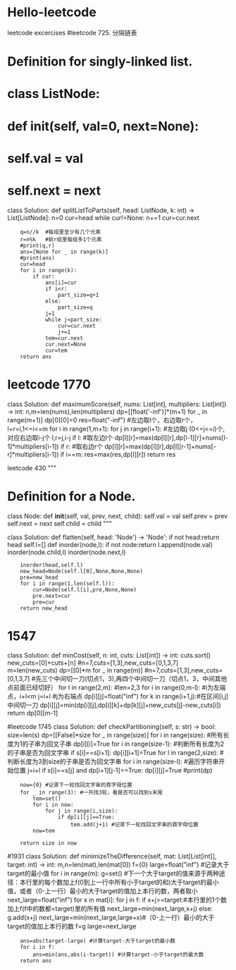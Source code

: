# Hello-leetcode
leetcode excercises
#leetcode 725. 分隔链表
# Definition for singly-linked list.
# class ListNode:
#     def __init__(self, val=0, next=None):
#         self.val = val
#         self.next = next
class Solution:
    def splitListToParts(self, head: ListNode, k: int) -> List[ListNode]:
        n=0
        cur=head
        while cur!=None:
            n+=1
            cur=cur.next
        
        q=n//k  #每组里至少有几个元素
        r=n%k   #前r组里每组多1个元素
        #print(q,r)
        ans=[None for _ in range(k)]
        #print(ans)
        cur=head
        for i in range(k):
            if cur:
                ans[i]=cur
                if i<r:
                    part_size=q+1
                else:
                    part_size=q
                j=1
                while j<part_size:
                    cur=cur.next
                    j+=1
                tem=cur.next
                cur.next=None
                cur=tem
        return ans
        
 # leetcode 1770     
class Solution:
    def maximumScore(self, nums: List[int], multipliers: List[int]) -> int:
        n,m=len(nums),len(multipliers)
        dp=[[float('-inf')]*(m+1) for _ in range(m+1)]
        dp[0][0]=0
        res=float("-inf")
        #左边取l个，右边取r个，l+r=i,1<=i<=m
        for i in range(1,m+1):
            for j in range(i+1):  #左边取j (0<=j<=i)个,对应右边取i-j个
                l,r=j,i-j
                if l: #取左边l个
                    dp[l][r]=max(dp[l][r],dp[l-1][r]+nums[l-1]*multipliers[i-1])
                if r: #取右边r个
                    dp[l][r]=max(dp[l][r],dp[l][r-1]+nums[-r]*multipliers[i-1])
                if i==m:
                    res=max(res,dp[l][r])
        return res

leetcode 430
"""
# Definition for a Node.
class Node:
    def __init__(self, val, prev, next, child):
        self.val = val
        self.prev = prev
        self.next = next
        self.child = child
"""

class Solution:
    def flatten(self, head: 'Node') -> 'Node':
        if not head:return head
        self.l=[]
        def inorder(node,l):
            if not node:return
            l.append(node.val)
            inorder(node.child,l)
            inorder(node.next,l)
        
        inorder(head,self.l)
        new_head=Node(self.l[0],None,None,None)
        pre=new_head
        for i in range(1,len(self.l)):
            cur=Node(self.l[i],pre,None,None)
            pre.next=cur
            pre=cur
        return new_head
  # 1547
  class Solution:
    def minCost(self, n: int, cuts: List[int]) -> int:
        cuts.sort()
        new_cuts=[0]+cuts+[n]
        #n=7,cuts=[1,3],new_cuts=[0,1,3,7]
        m=len(new_cuts)
        dp=[[0]*m for _ in range(m)] 
        #n=7,cuts=[1,3],new_cuts=[0,1,3,7]
        #先三个中间切一刀(切点1，3),再四个中间切一刀（切点1，3，中间其他点前面已经切好）
        for l in range(2,m): #len=2,3
            for i in range(0,m-l): #i为左端点，i+l<m 
                j=i+l  #j为右端点
                dp[i][j]=float("inf")
                for k in range(i+1,j):#在区间[i,j]中间切一刀
                    dp[i][j]=min(dp[i][j],dp[i][k]+dp[k][j]+new_cuts[j]-new_cuts[i])
        return dp[0][m-1]


#leetcode 1745
                                                class Solution:
    def checkPartitioning(self, s: str) -> bool:
        size=len(s)
        dp=[[False]*size for _ in range(size)]
        for i in range(size): #所有长度为1的子串为回文子串
            dp[i][i]=True
        for i in range(size-1): #判断所有长度为2的子串是否为回文字串
            if s[i]==s[i+1]:
                dp[i][i+1]=True
        for l in range(2,size): #判断长度为3到size的子串是否为回文字串
            for i in range(size-l): #遍历字符串开始位置
                j=i+l
                if s[i]==s[j] and dp[i+1][j-1]==True:
                    dp[i][j]=True
        #print(dp)
        
        now={0} #记录下一轮找回文字串的首字母位置
        for _ in range(3): #一共找3轮，看是否可以找到s末尾
            tem=set()
            for i in now:
                for j in range(i,size):
                    if dp[i][j]==True:
                        tem.add(j+1) #记录下一轮找回文字串的首字母位置
            now=tem
            
        return size in now
    
  #1931
    class Solution:
    def minimizeTheDifference(self, mat: List[List[int]], target: int) -> int:
        m,n=len(mat),len(mat[0])
        f={0}
        large=float("inf") #记录大于target的最小值
        for i in range(m):
            g=set() 
#下一个大于target的值来源于两种途径：本行里的每个数加上f(0到上一行中所有小于target的和)大于target的最小值，或者（0-上一行）最小的大于target的值加上本行的数，两者取小
            next_large=float("inf")
            for x in mat[i]:
                for j in f:
                    if x+j>=target:#本行里的1个数加上f(f中的数都<target)里的所有值
                        next_large=min(next_large,x+j)
                    else:
                        g.add(x+j)
                next_large=min(next_large,large+x)#（0-上一行）最小的大于target的值加上本行的数
            f=g
            large=next_large
        
        ans=abs(target-large) #计算target-大于target的最小数
        for i in f:
            ans=min(ans,abs(i-target)) #计算target-小于target的最大数
        return ans
